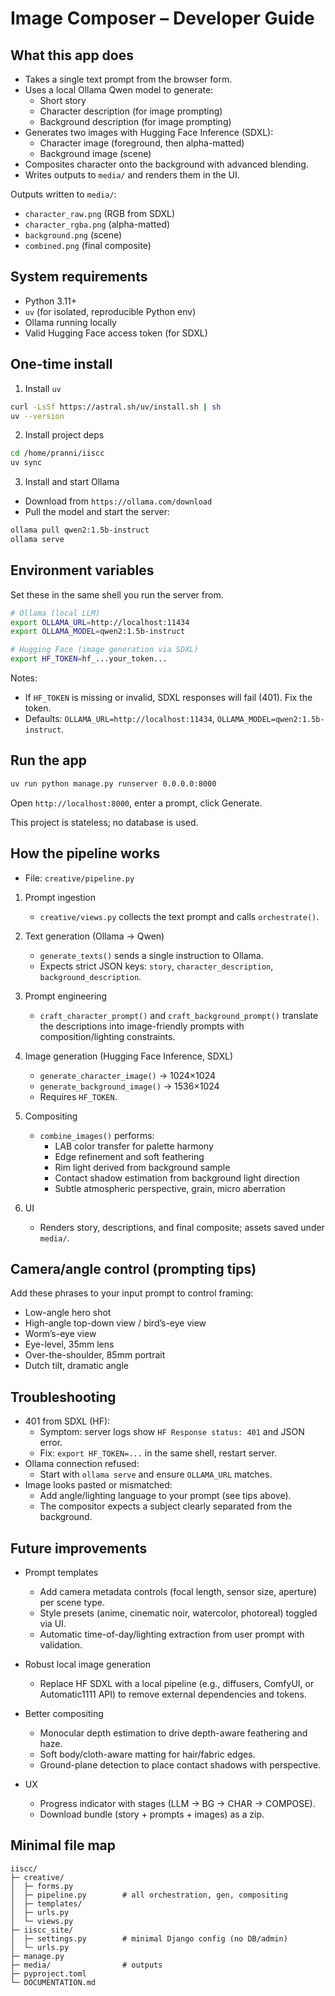 #  Image Composer – Developer Guide

## What this app does
- Takes a single text prompt from the browser form.
- Uses a local Ollama Qwen model to generate:
  - Short story
  - Character description (for image prompting)
  - Background description (for image prompting)
- Generates two images with Hugging Face Inference (SDXL):
  - Character image (foreground, then alpha-matted)
  - Background image (scene)
- Composites character onto the background with advanced blending.
- Writes outputs to `media/` and renders them in the UI.

Outputs written to `media/`:
- `character_raw.png` (RGB from SDXL)
- `character_rgba.png` (alpha-matted)
- `background.png` (scene)
- `combined.png` (final composite)

## System requirements
- Python 3.11+
- `uv` (for isolated, reproducible Python env)
- Ollama running locally
- Valid Hugging Face access token (for SDXL)

## One-time install

1) Install `uv`
```bash
curl -LsSf https://astral.sh/uv/install.sh | sh
uv --version
```

2) Install project deps
```bash
cd /home/pranni/iiscc
uv sync
```

3) Install and start Ollama
- Download from `https://ollama.com/download`
- Pull the model and start the server:
```bash
ollama pull qwen2:1.5b-instruct
ollama serve
```

## Environment variables
Set these in the same shell you run the server from.

```bash
# Ollama (local LLM)
export OLLAMA_URL=http://localhost:11434
export OLLAMA_MODEL=qwen2:1.5b-instruct

# Hugging Face (image generation via SDXL)
export HF_TOKEN=hf_...your_token...
```

Notes:
- If `HF_TOKEN` is missing or invalid, SDXL responses will fail (401). Fix the token.
- Defaults: `OLLAMA_URL=http://localhost:11434`, `OLLAMA_MODEL=qwen2:1.5b-instruct`.

## Run the app
```bash
uv run python manage.py runserver 0.0.0.0:8000
```
Open `http://localhost:8000`, enter a prompt, click Generate.

This project is stateless; no database is used.

## How the pipeline works

- File: `creative/pipeline.py`

1) Prompt ingestion
   - `creative/views.py` collects the text prompt and calls `orchestrate()`.

2) Text generation (Ollama → Qwen)
   - `generate_texts()` sends a single instruction to Ollama.
   - Expects strict JSON keys: `story`, `character_description`, `background_description`.

3) Prompt engineering
   - `craft_character_prompt()` and `craft_background_prompt()` translate the descriptions
     into image-friendly prompts with composition/lighting constraints.

4) Image generation (Hugging Face Inference, SDXL)
   - `generate_character_image()` → 1024×1024
   - `generate_background_image()` → 1536×1024
   - Requires `HF_TOKEN`.

5) Compositing
   - `combine_images()` performs:
     - LAB color transfer for palette harmony
     - Edge refinement and soft feathering
     - Rim light derived from background sample
     - Contact shadow estimation from background light direction
     - Subtle atmospheric perspective, grain, micro aberration

6) UI
   - Renders story, descriptions, and final composite; assets saved under `media/`.

## Camera/angle control (prompting tips)
Add these phrases to your input prompt to control framing:
- Low-angle hero shot
- High-angle top-down view / bird’s-eye view
- Worm’s-eye view
- Eye-level, 35mm lens
- Over-the-shoulder, 85mm portrait
- Dutch tilt, dramatic angle

## Troubleshooting
- 401 from SDXL (HF):
  - Symptom: server logs show `HF Response status: 401` and JSON error.
  - Fix: `export HF_TOKEN=...` in the same shell, restart server.
- Ollama connection refused:
  - Start with `ollama serve` and ensure `OLLAMA_URL` matches.
- Image looks pasted or mismatched:
  - Add angle/lighting language to your prompt (see tips above).
  - The compositor expects a subject clearly separated from the background.

## Future improvements
- Prompt templates
  - Add camera metadata controls (focal length, sensor size, aperture) per scene type.
  - Style presets (anime, cinematic noir, watercolor, photoreal) toggled via UI.
  - Automatic time-of-day/lighting extraction from user prompt with validation.

- Robust local image generation
  - Replace HF SDXL with a local pipeline (e.g., diffusers, ComfyUI, or Automatic1111 API)
    to remove external dependencies and tokens.

- Better compositing
  - Monocular depth estimation to drive depth-aware feathering and haze.
  - Soft body/cloth-aware matting for hair/fabric edges.
  - Ground-plane detection to place contact shadows with perspective.

- UX
  - Progress indicator with stages (LLM → BG → CHAR → COMPOSE).
  - Download bundle (story + prompts + images) as a zip.

## Minimal file map
```
iiscc/
├─ creative/
│  ├─ forms.py
│  ├─ pipeline.py        # all orchestration, gen, compositing
│  ├─ templates/
│  ├─ urls.py
│  └─ views.py
├─ iiscc_site/
│  ├─ settings.py        # minimal Django config (no DB/admin)
│  └─ urls.py
├─ manage.py
├─ media/                # outputs
├─ pyproject.toml
└─ DOCUMENTATION.md
```

